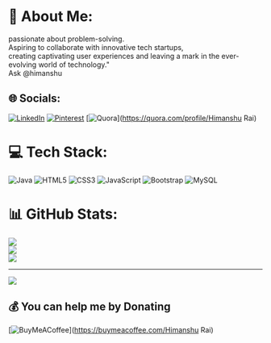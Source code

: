 # 💫 About Me:
passionate about problem-solving.<br> Aspiring to collaborate with innovative tech startups, <br>creating captivating user experiences and leaving a mark in the ever-evolving world of technology."<br>Ask @himanshu


## 🌐 Socials:
[![LinkedIn](https://img.shields.io/badge/LinkedIn-%230077B5.svg?logo=linkedin&logoColor=white)](https://linkedin.com/in/himanshu-rai) [![Pinterest](https://img.shields.io/badge/Pinterest-%23E60023.svg?logo=Pinterest&logoColor=white)](https://pinterest.com/@Gojo_666_) [![Quora](https://img.shields.io/badge/Quora-%23B92B27.svg?logo=Quora&logoColor=white)](https://quora.com/profile/Himanshu Rai) 

# 💻 Tech Stack:
![Java](https://img.shields.io/badge/java-%23ED8B00.svg?style=for-the-badge&logo=java&logoColor=white) ![HTML5](https://img.shields.io/badge/html5-%23E34F26.svg?style=for-the-badge&logo=html5&logoColor=white) ![CSS3](https://img.shields.io/badge/css3-%231572B6.svg?style=for-the-badge&logo=css3&logoColor=white) ![JavaScript](https://img.shields.io/badge/javascript-%23323330.svg?style=for-the-badge&logo=javascript&logoColor=%23F7DF1E) ![Bootstrap](https://img.shields.io/badge/bootstrap-%23563D7C.svg?style=for-the-badge&logo=bootstrap&logoColor=white) ![MySQL](https://img.shields.io/badge/mysql-%2300f.svg?style=for-the-badge&logo=mysql&logoColor=white)
# 📊 GitHub Stats:
![](https://github-readme-stats.vercel.app/api?username=rais-github&theme=shades-of-purple&hide_border=true&include_all_commits=false&count_private=false)<br/>
![](https://github-readme-streak-stats.herokuapp.com/?user=rais-github&theme=shades-of-purple&hide_border=true)<br/>
![](https://github-readme-stats.vercel.app/api/top-langs/?username=rais-github&theme=shades-of-purple&hide_border=true&include_all_commits=false&count_private=false&layout=compact)

---
[![](https://visitcount.itsvg.in/api?id=rais-github&icon=2&color=6)](https://visitcount.itsvg.in)

  ## 💰 You can help me by Donating
  [![BuyMeACoffee](https://img.shields.io/badge/Buy%20Me%20a%20Coffee-ffdd00?style=for-the-badge&logo=buy-me-a-coffee&logoColor=black)](https://buymeacoffee.com/Himanshu Rai) 

  
<!-- Proudly created with GPRM ( https://gprm.itsvg.in ) -->
